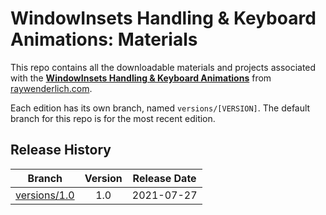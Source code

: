 # WindowInsets Handling & Keyboard Animations: Materials


This repo contains all the downloadable materials and projects associated with the **[**WindowInsets Handling & Keyboard Animations**](https://www.raywenderlich.com/21630989-windowinsets-handling-keyboard-animations)** from [raywenderlich.com](https://www.raywenderlich.com).

Each edition has its own branch, named `versions/[VERSION]`. The default branch for this repo is for the most recent edition.

## Release History

| Branch                                                                                  | Version | Release Date |
| --------------------------------------------------------------------------------------- |:-------:|:------------:|
| [versions/1.0](https://github.com/raywenderlich/video-whka-materials/tree/versions/1.0) | 1.0     | 2021-07-27   |
